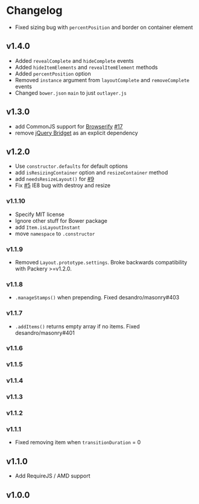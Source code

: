 # Changelog

+ Fixed sizing bug with `percentPosition` and border on container element

## v1.4.0

+ Added `revealComplete` and `hideComplete` events
+ Added `hideItemElements` and `revealItemElement` methods
+ Added `percentPosition` option
+ Removed `instance` argument from `layoutComplete` and `removeComplete` events
+ Changed `bower.json` `main` to just `outlayer.js`

## v1.3.0

+ add CommonJS support for [Browserify](http://browserify.org) [#17](https://github.com/metafizzy/outlayer/issues/17)
+ remove [jQuery Bridget](https://github.com/desandro/jquery-bridget) as an explicit dependency

## v1.2.0

+ Use `constructor.defaults` for default options
+ add `isResizingContainer` option and `resizeContainer` method
+ add `needsResizeLayout()` for [#9](https://github.com/metafizzy/outlayer/issues/9)
+ Fix [#5](https://github.com/metafizzy/outlayer/pull/5) IE8 bug with destroy and resize

### v1.1.10

+ Specify MIT license
+ Ignore other stuff for Bower package
+ add `Item.isLayoutInstant`
+ move `namespace` to `.constructor`

### v1.1.9

+ Removed `Layout.prototype.settings`. Broke backwards compatibility with Packery >=v1.2.0.

### v1.1.8

+ `.manageStamps()` when prepending. Fixed desandro/masonry#403

### v1.1.7

+ `.addItems()` returns empty array if no items. Fixed desandro/masonry#401

### v1.1.6

### v1.1.5

### v1.1.4

### v1.1.3

### v1.1.2

### v1.1.1

+ Fixed removing item when `transitionDuration` = 0

## v1.1.0

+ Add RequireJS / AMD support

## v1.0.0
